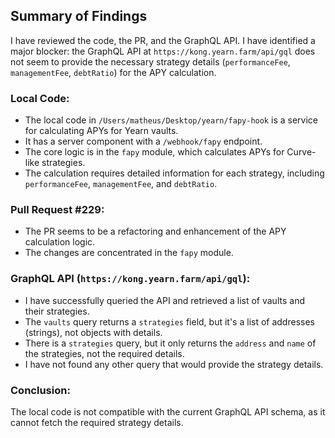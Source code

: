 ## Summary of Findings

I have reviewed the code, the PR, and the GraphQL API. I have identified a major blocker: the GraphQL API at `https://kong.yearn.farm/api/gql` does not seem to provide the necessary strategy details (`performanceFee`, `managementFee`, `debtRatio`) for the APY calculation.

### Local Code:
*   The local code in `/Users/matheus/Desktop/yearn/fapy-hook` is a service for calculating APYs for Yearn vaults.
*   It has a server component with a `/webhook/fapy` endpoint.
*   The core logic is in the `fapy` module, which calculates APYs for Curve-like strategies.
*   The calculation requires detailed information for each strategy, including `performanceFee`, `managementFee`, and `debtRatio`.

### Pull Request #229:
*   The PR seems to be a refactoring and enhancement of the APY calculation logic.
*   The changes are concentrated in the `fapy` module.

### GraphQL API (`https://kong.yearn.farm/api/gql`):
*   I have successfully queried the API and retrieved a list of vaults and their strategies.
*   The `vaults` query returns a `strategies` field, but it's a list of addresses (strings), not objects with details.
*   There is a `strategies` query, but it only returns the `address` and `name` of the strategies, not the required details.
*   I have not found any other query that would provide the strategy details.

### Conclusion:
The local code is not compatible with the current GraphQL API schema, as it cannot fetch the required strategy details.
